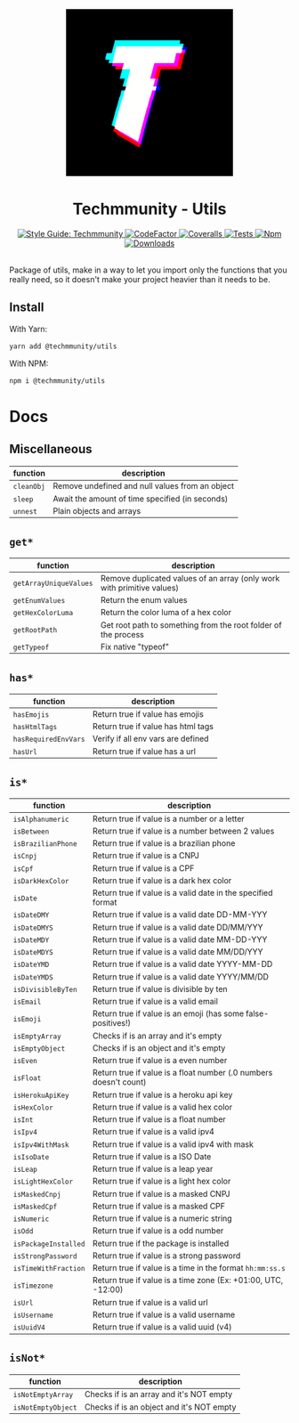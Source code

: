 <div align="center">

<img src="https://github.com/techmmunity/eslint-config/raw/master/resources/logo.gif" width="300" height="300">

# Techmmunity - Utils

<a href="https://github.com/techmmunity/eslint-config">
	<img src="https://img.shields.io/badge/style%20guide-Techmmunity-01d2ce?style=for-the-badge" alt="Style Guide: Techmmunity">
</a>
<a href="https://www.codefactor.io/repository/github/techmmunity/utils">
	<img src="https://www.codefactor.io/repository/github/techmmunity/utils/badge?style=for-the-badge" alt="CodeFactor">
</a>
<a href="https://coveralls.io/github/techmmunity/utils?branch=master">
	<img src="https://img.shields.io/coveralls/github/techmmunity/utils/master?style=for-the-badge" alt="Coveralls">
</a>
<a href="https://github.com/techmmunity/utils/actions/workflows/coverage.yml">
	<img src="https://img.shields.io/github/workflow/status/techmmunity/utils/Collect%20Coverage?label=tests&logo=github&style=for-the-badge" alt="Tests">
</a>
<a href="https://www.npmjs.com/package/@techmmunity/utils">
	<img src="https://img.shields.io/npm/v/@techmmunity/utils.svg?color=CC3534&style=for-the-badge" alt="Npm">
</a>
<a href="https://www.npmjs.com/package/@techmmunity/utils">
	<img src="https://img.shields.io/npm/dw/@techmmunity/utils.svg?style=for-the-badge" alt="Downloads">
</a>

<br>
<br>

</div>

Package of utils, make in a way to let you import only the functions that you really need, so it doesn't make your project heavier than it needs to be.

## Install

With Yarn:

```sh
yarn add @techmmunity/utils
```

With NPM:

```sh
npm i @techmmunity/utils
```

# Docs

## Miscellaneous

| function   | description                                     |
| ---------- | ----------------------------------------------- |
| `cleanObj` | Remove undefined and null values from an object |
| `sleep`    | Await the amount of time specified (in seconds) |
| `unnest`   | Plain objects and arrays                        |

## `get*`

| function               | description                                                            |
| ---------------------- | ---------------------------------------------------------------------- |
| `getArrayUniqueValues` | Remove duplicated values of an array (only work with primitive values) |
| `getEnumValues`        | Return the enum values                                                 |
| `getHexColorLuma`      | Return the color luma of a hex color                                   |
| `getRootPath`          | Get root path to something from the root folder of the process         |
| `getTypeof`            | Fix native "typeof"                                                    |

## `has*`

| function             | description                        |
| -------------------- | ---------------------------------- |
| `hasEmojis`          | Return true if value has emojis    |
| `hasHtmlTags`        | Return true if value has html tags |
| `hasRequiredEnvVars` | Verify if all env vars are defined |
| `hasUrl`             | Return true if value has a url     |

## `is*`

| function             | description                                                       |
| -------------------- | ----------------------------------------------------------------- |
| `isAlphanumeric`     | Return true if value is a number or a letter                      |
| `isBetween`          | Return true if value is a number between 2 values                 |
| `isBrazilianPhone`   | Return true if value is a brazilian phone                         |
| `isCnpj`             | Return true if value is a CNPJ                                    |
| `isCpf`              | Return true if value is a CPF                                     |
| `isDarkHexColor`     | Return true if value is a dark hex color                          |
| `isDate`             | Return true if value is a valid date in the specified format      |
| `isDateDMY`          | Return true if value is a valid date DD-MM-YYY                    |
| `isDateDMYS`         | Return true if value is a valid date DD/MM/YYY                    |
| `isDateMDY`          | Return true if value is a valid date MM-DD-YYY                    |
| `isDateMDYS`         | Return true if value is a valid date MM/DD/YYY                    |
| `isDateYMD`          | Return true if value is a valid date YYYY-MM-DD                   |
| `isDateYMDS`         | Return true if value is a valid date YYYY/MM/DD                   |
| `isDivisibleByTen`   | Return true if value is divisible by ten                          |
| `isEmail`            | Return true if value is a valid email                             |
| `isEmoji`            | Return true if value is an emoji (has some false-positives!)      |
| `isEmptyArray`       | Checks if is an array and it's empty                              |
| `isEmptyObject`      | Checks if is an object and it's empty                             |
| `isEven`             | Return true if value is a even number                             |
| `isFloat`            | Return true if value is a float number (.0 numbers doesn't count) |
| `isHerokuApiKey`     | Return true if value is a heroku api key                          |
| `isHexColor`         | Return true if value is a valid hex color                         |
| `isInt`              | Return true if value is a float number                            |
| `isIpv4`             | Return true if value is a valid ipv4                              |
| `isIpv4WithMask`     | Return true if value is a valid ipv4 with mask                    |
| `isIsoDate`          | Return true if value is a ISO Date                                |
| `isLeap`             | Return true if value is a leap year                               |
| `isLightHexColor`    | Return true if value is a light hex color                         |
| `isMaskedCnpj`       | Return true if value is a masked CNPJ                             |
| `isMaskedCpf`        | Return true if value is a masked CPF                              |
| `isNumeric`          | Return true if value is a numeric string                          |
| `isOdd`              | Return true if value is a odd number                              |
| `isPackageInstalled` | Return true if the package is installed                           |
| `isStrongPassword`   | Return true if value is a strong password                         |
| `isTimeWithFraction` | Return true if value is a time in the format `hh:mm:ss.s`         |
| `isTimezone`         | Return true if value is a time zone (Ex: +01:00, UTC, -12:00)     |
| `isUrl`              | Return true if value is a valid url                               |
| `isUsername`         | Return true if value is a valid username                          |
| `isUuidV4`           | Return true if value is a valid uuid (v4)                         |

## `isNot*`

| function           | description                               |
| ------------------ | ----------------------------------------- |
| `isNotEmptyArray`  | Checks if is an array and it's NOT empty  |
| `isNotEmptyObject` | Checks if is an object and it's NOT empty |
